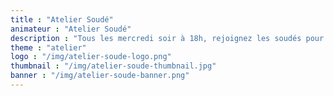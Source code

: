 ```yaml
---
title : "Atelier Soudé"
animateur : "Atelier Soudé"
description : "Tous les mercredi soir à 18h, rejoignez les soudés pour apprendre à réparer vos objets électroniques du quotidien et lutter contre l’obsolescence programmée"
theme : "atelier"
logo : "/img/atelier-soude-logo.png"
thumbnail : "/img/atelier-soude-thumbnail.jpg"
banner : "/img/atelier-soude-banner.png"
---
```

